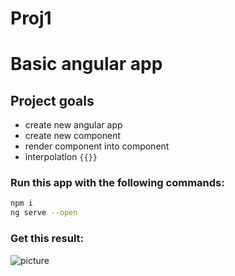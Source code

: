 # Proj1
# Basic angular app

## Project goals
* create new angular app
* create new component
* render component into component
* interpolation `{{}}`

### Run this app with the following commands:
```bash
npm i
ng serve --open
```

### Get this result:
![picture]()